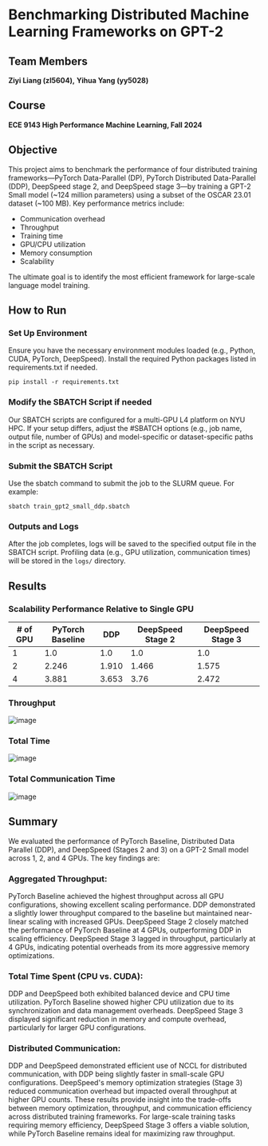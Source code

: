 # Benchmarking Distributed Machine Learning Frameworks on GPT-2
## Team Members
**Ziyi Liang (zl5604),**
**Yihua Yang (yy5028)**
## Course
**ECE 9143 High Performance Machine Learning, Fall 2024**
## Objective
This project aims to benchmark the performance of four distributed training frameworks—PyTorch Data-Parallel (DP), PyTorch Distributed Data-Parallel (DDP), DeepSpeed stage 2, and DeepSpeed stage 3—by training a GPT-2 Small model (~124 million parameters) using a subset of the OSCAR 23.01 dataset (~100 MB). Key performance metrics include:

* Communication overhead
* Throughput
* Training time
* GPU/CPU utilization
* Memory consumption
* Scalability

The ultimate goal is to identify the most efficient framework for large-scale language model training.
## How to Run
### Set Up Environment
Ensure you have the necessary environment modules loaded (e.g., Python, CUDA, PyTorch, DeepSpeed). Install the required Python packages listed in requirements.txt if needed.
```
pip install -r requirements.txt
```
### Modify the SBATCH Script if needed
Our SBATCH scripts are configured for a multi-GPU L4 platform on NYU HPC. If your setup differs, adjust the #SBATCH options (e.g., job name, output file, number of GPUs) and model-specific or dataset-specific paths in the script as necessary.
### Submit the SBATCH Script
Use the sbatch command to submit the job to the SLURM queue. For example:
```
sbatch train_gpt2_small_ddp.sbatch
```
### Outputs and Logs
After the job completes, logs will be saved to the specified output file in the SBATCH script. Profiling data (e.g., GPU utilization, communication times) will be stored in the ```logs/``` directory.

## Results
### Scalability Performance Relative to Single GPU
| # of GPU | PyTorch Baseline | DDP   | DeepSpeed Stage 2 | DeepSpeed Stage 3 |
|----------|------------------|-------|-------------------|-------------------|
| 1        | 1.0              | 1.0   | 1.0               | 1.0               |
| 2        | 2.246            | 1.910 | 1.466             | 1.575             |
| 4        | 3.881            | 3.653 | 3.76              | 2.472             |

### Throughput
![image](https://github.com/user-attachments/assets/1a521ff6-a02d-4c63-b1fe-5b0cdd9fe658)

### Total Time
![image](https://github.com/user-attachments/assets/e0f80cb3-12e6-446e-a031-55a835a48abc)

### Total Communication Time
![image](https://github.com/user-attachments/assets/7a82316a-f1ae-4d46-8ccb-f44bc9110f4b)

## Summary
We evaluated the performance of PyTorch Baseline, Distributed Data Parallel (DDP), and DeepSpeed (Stages 2 and 3) on a GPT-2 Small model across 1, 2, and 4 GPUs. The key findings are:

### Aggregated Throughput:

PyTorch Baseline achieved the highest throughput across all GPU configurations, showing excellent scaling performance.
DDP demonstrated a slightly lower throughput compared to the baseline but maintained near-linear scaling with increased GPUs.
DeepSpeed Stage 2 closely matched the performance of PyTorch Baseline at 4 GPUs, outperforming DDP in scaling efficiency.
DeepSpeed Stage 3 lagged in throughput, particularly at 4 GPUs, indicating potential overheads from its more aggressive memory optimizations.
### Total Time Spent (CPU vs. CUDA):

DDP and DeepSpeed both exhibited balanced device and CPU time utilization.
PyTorch Baseline showed higher CPU utilization due to its synchronization and data management overheads.
DeepSpeed Stage 3 displayed significant reduction in memory and compute overhead, particularly for larger GPU configurations.
### Distributed Communication:

DDP and DeepSpeed demonstrated efficient use of NCCL for distributed communication, with DDP being slightly faster in small-scale GPU configurations.
DeepSpeed's memory optimization strategies (Stage 3) reduced communication overhead but impacted overall throughput at higher GPU counts.
These results provide insight into the trade-offs between memory optimization, throughput, and communication efficiency across distributed training frameworks. For large-scale training tasks requiring memory efficiency, DeepSpeed Stage 3 offers a viable solution, while PyTorch Baseline remains ideal for maximizing raw throughput.
